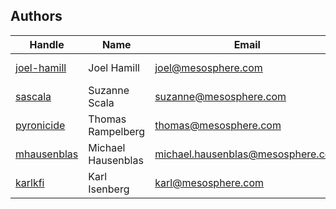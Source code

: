 Authors
-------

Handle | Name | Email | Status
-------|-----|-------|--------
[joel-hamill](github.com/joel-hamill) | Joel Hamill | joel@mesosphere.com | Current Maintainer
[sascala](github.com/sascala) | Suzanne Scala | suzanne@mesosphere.com | Current Maintainer
[pyronicide](github.com/pyronicide) | Thomas Rampelberg | thomas@mesosphere.com | Contributor
[mhausenblas](github.com/mhausenblas) | Michael Hausenblas | michael.hausenblas@mesosphere.com | Contributor
[karlkfi](github.com/karlkfi) | Karl Isenberg | karl@mesosphere.com | Contributor
